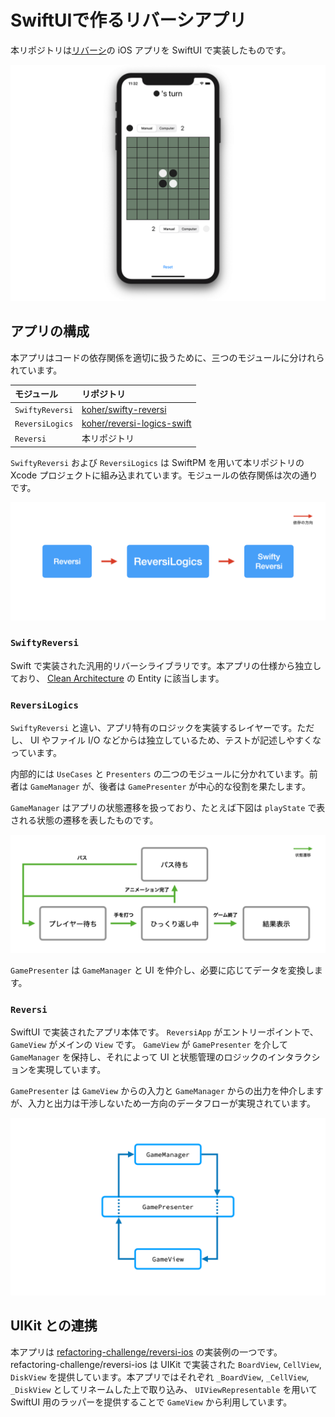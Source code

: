 # SwiftUIで作るリバーシアプリ

本リポジトリは[リバーシ](https://ja.wikipedia.org/wiki/%E3%82%AA%E3%82%BB%E3%83%AD_(%E3%83%9C%E3%83%BC%E3%83%89%E3%82%B2%E3%83%BC%E3%83%A0))の iOS アプリを SwiftUI で実装したものです。

![](img/reversi.png)

## アプリの構成

本アプリはコードの依存関係を適切に扱うために、三つのモジュールに分けれられています。

| モジュール | リポジトリ |
|:--|:--|
| `SwiftyReversi` | [koher/swifty-reversi](https://github.com/koher/swifty-reversi) |
| `ReversiLogics` | [koher/reversi-logics-swift](https://github.com/koher/reversi-logics-swift) |
| `Reversi` | 本リポジトリ |

`SwiftyReversi` および `ReversiLogics` は SwiftPM を用いて本リポジトリの Xcode プロジェクトに組み込まれています。モジュールの依存関係は次の通りです。

![](img/dependencies.png)

### `SwiftyReversi`

Swift で実装された汎用的リバーシライブラリです。本アプリの仕様から独立しており、 [Clean Architecture](https://blog.cleancoder.com/uncle-bob/2012/08/13/the-clean-architecture.html) の Entity に該当します。

### `ReversiLogics`

`SwiftyReversi` と違い、アプリ特有のロジックを実装するレイヤーです。ただし、 UI やファイル I/O などからは独立しているため、テストが記述しやすくなっています。

内部的には `UseCases` と `Presenters` の二つのモジュールに分かれています。前者は `GameManager` が、後者は `GamePresenter` が中心的な役割を果たします。

`GameManager` はアプリの状態遷移を扱っており、たとえば下図は `playState` で表される状態の遷移を表したものです。

![](img/states.png)

`GamePresenter` は `GameManager` と UI を仲介し、必要に応じてデータを変換します。

### `Reversi`

SwiftUI で実装されたアプリ本体です。 `ReversiApp` がエントリーポイントで、 `GameView` がメインの `View` です。 `GameView` が `GamePresenter` を介して `GameManager` を保持し、それによって UI と状態管理のロジックのインタラクションを実現しています。

`GamePresenter` は `GameView` からの入力と `GameManager` からの出力を仲介しますが、入力と出力は干渉しないため一方向のデータフローが実現されています。

![](img/data-flow.png)

## UIKit との連携

本アプリは [refactoring-challenge/reversi-ios](https://github.com/refactoring-challenge/reversi-ios) の実装例の一つです。 refactoring-challenge/reversi-ios は UIKit で実装された `BoardView`, `CellView`, `DiskView` を提供しています。本アプリではそれぞれ `_BoardView`, `_CellView`, `_DiskView` としてリネームした上で取り込み、 `UIViewRepresentable` を用いて SwiftUI 用のラッパーを提供することで `GameView` から利用しています。
